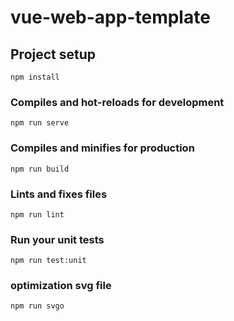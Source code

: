 # vue-web-app-template

## Project setup
```
npm install
```

### Compiles and hot-reloads for development
```
npm run serve
```

### Compiles and minifies for production
```
npm run build
```


### Lints and fixes files
```
npm run lint
```

### Run your unit tests
```
npm run test:unit
```

### optimization svg file
```
npm run svgo
```

